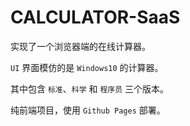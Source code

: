 # CALCULATOR-SaaS

实现了一个浏览器端的在线计算器。

`UI` 界面模仿的是 `Windows10` 的计算器。

其中包含 `标准`、`科学` 和 `程序员` 三个版本。

纯前端项目，使用 `Github Pages` 部署。